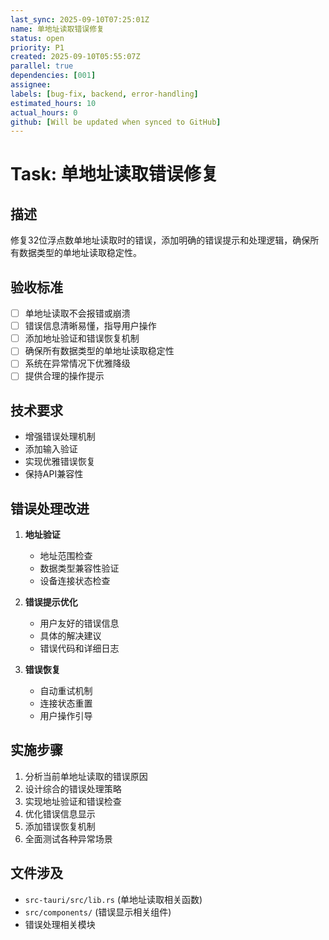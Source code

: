 ```yaml
---
last_sync: 2025-09-10T07:25:01Z
name: 单地址读取错误修复
status: open
priority: P1
created: 2025-09-10T05:55:07Z
parallel: true
dependencies: [001]
assignee: 
labels: [bug-fix, backend, error-handling]
estimated_hours: 10
actual_hours: 0
github: [Will be updated when synced to GitHub]
---
```


# Task: 单地址读取错误修复

## 描述
修复32位浮点数单地址读取时的错误，添加明确的错误提示和处理逻辑，确保所有数据类型的单地址读取稳定性。

## 验收标准
- [ ] 单地址读取不会报错或崩溃
- [ ] 错误信息清晰易懂，指导用户操作
- [ ] 添加地址验证和错误恢复机制
- [ ] 确保所有数据类型的单地址读取稳定性
- [ ] 系统在异常情况下优雅降级
- [ ] 提供合理的操作提示

## 技术要求
- 增强错误处理机制
- 添加输入验证
- 实现优雅错误恢复
- 保持API兼容性

## 错误处理改进
1. **地址验证**
   - 地址范围检查
   - 数据类型兼容性验证
   - 设备连接状态检查

2. **错误提示优化**
   - 用户友好的错误信息
   - 具体的解决建议
   - 错误代码和详细日志

3. **错误恢复**
   - 自动重试机制
   - 连接状态重置
   - 用户操作引导

## 实施步骤
1. 分析当前单地址读取的错误原因
2. 设计综合的错误处理策略
3. 实现地址验证和错误检查
4. 优化错误信息显示
5. 添加错误恢复机制
6. 全面测试各种异常场景

## 文件涉及
- `src-tauri/src/lib.rs` (单地址读取相关函数)
- `src/components/` (错误显示相关组件)
- 错误处理相关模块
